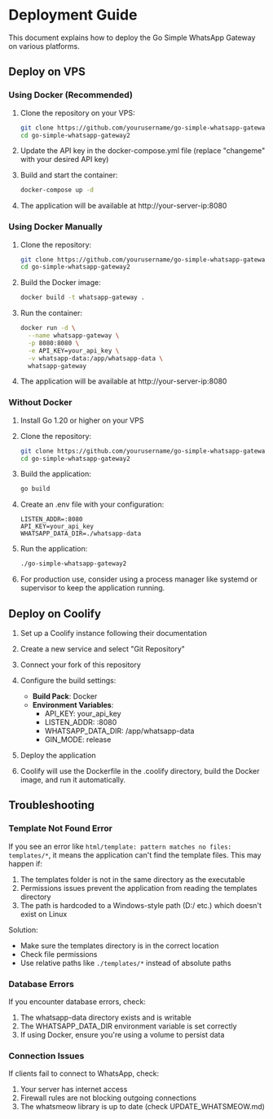 # Deployment Guide

This document explains how to deploy the Go Simple WhatsApp Gateway on various platforms.

## Deploy on VPS

### Using Docker (Recommended)

1. Clone the repository on your VPS:
   ```bash
   git clone https://github.com/yourusername/go-simple-whatsapp-gateway2.git
   cd go-simple-whatsapp-gateway2
   ```

2. Update the API key in the docker-compose.yml file (replace "changeme" with your desired API key)

3. Build and start the container:
   ```bash
   docker-compose up -d
   ```

4. The application will be available at http://your-server-ip:8080

### Using Docker Manually

1. Clone the repository:
   ```bash
   git clone https://github.com/yourusername/go-simple-whatsapp-gateway2.git
   cd go-simple-whatsapp-gateway2
   ```

2. Build the Docker image:
   ```bash
   docker build -t whatsapp-gateway .
   ```

3. Run the container:
   ```bash
   docker run -d \
     --name whatsapp-gateway \
     -p 8080:8080 \
     -e API_KEY=your_api_key \
     -v whatsapp-data:/app/whatsapp-data \
     whatsapp-gateway
   ```

4. The application will be available at http://your-server-ip:8080

### Without Docker

1. Install Go 1.20 or higher on your VPS

2. Clone the repository:
   ```bash
   git clone https://github.com/yourusername/go-simple-whatsapp-gateway2.git
   cd go-simple-whatsapp-gateway2
   ```

3. Build the application:
   ```bash
   go build
   ```

4. Create an .env file with your configuration:
   ```
   LISTEN_ADDR=:8080
   API_KEY=your_api_key
   WHATSAPP_DATA_DIR=./whatsapp-data
   ```

5. Run the application:
   ```bash
   ./go-simple-whatsapp-gateway2
   ```

6. For production use, consider using a process manager like systemd or supervisor to keep the application running.

## Deploy on Coolify

1. Set up a Coolify instance following their documentation

2. Create a new service and select "Git Repository"

3. Connect your fork of this repository

4. Configure the build settings:
   - **Build Pack**: Docker
   - **Environment Variables**:
     - API_KEY: your_api_key
     - LISTEN_ADDR: :8080
     - WHATSAPP_DATA_DIR: /app/whatsapp-data
     - GIN_MODE: release

5. Deploy the application

6. Coolify will use the Dockerfile in the .coolify directory, build the Docker image, and run it automatically.

## Troubleshooting

### Template Not Found Error

If you see an error like `html/template: pattern matches no files: templates/*`, it means the application can't find the template files. This may happen if:

1. The templates folder is not in the same directory as the executable
2. Permissions issues prevent the application from reading the templates directory
3. The path is hardcoded to a Windows-style path (D:/ etc.) which doesn't exist on Linux

Solution:
- Make sure the templates directory is in the correct location
- Check file permissions
- Use relative paths like `./templates/*` instead of absolute paths

### Database Errors

If you encounter database errors, check:
1. The whatsapp-data directory exists and is writable
2. The WHATSAPP_DATA_DIR environment variable is set correctly
3. If using Docker, ensure you're using a volume to persist data

### Connection Issues

If clients fail to connect to WhatsApp, check:
1. Your server has internet access
2. Firewall rules are not blocking outgoing connections
3. The whatsmeow library is up to date (check UPDATE_WHATSMEOW.md)